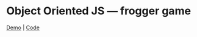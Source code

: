 # Object Oriented JS — frogger game

[Demo](https://serhiiyakovenko.github.io/frontend-nanodegree-arcade-game/)  |  [Code](https://github.com/SerhiiYakovenko/frontend-nanodegree-arcade-game/)